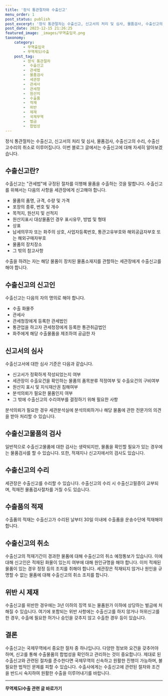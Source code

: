 ```yaml
---
title: '정식 통관절차와 수출신고'
menu_order: 1
post_status: publish
post_excerpt: '정식 통관절차는 수출신고, 신고서의 처리 및 심사, 물품검사, 수출신고의 수리, 수출신고수리의 취소로 이루어집니다. 이번 블로그 글에서는 수출신고에 대해 자세히 알아보겠습니다.'
post_date: 2023-12-15 21:26:25
featured_image: _images/무역출입국.png
taxonomy:
    category:
        - 무역출입국
        - 무역제도Ⅰ수출
    post_tag:
        - 정식 통관절차
        -  수출신고
        -  관세법
        -  물품검사
        -  세관장
        -  관세사
        -  관세청
        -  원산지
        -  수출품
        -  적재
        -  위반
        -  제재
        -  국제무역
        -  벌금
        -  합법성
---
```



정식 통관절차는 수출신고, 신고서의 처리 및 심사, 물품검사, 수출신고의 수리, 수출신고수리의 취소로 이루어집니다. 이번 블로그 글에서는 수출신고에 대해 자세히 알아보겠습니다.

## 수출신고란?
수출신고는 "관세법"에 규정된 절차를 이행해 물품을 수출하는 것을 말합니다. 수출신고를 위해서는 다음의 사항을 세관장에게 신고해야 합니다.
- 물품의 품명, 규격, 수량 및 가격
- 포장의 종류, 번호 및 개수
- 목적지, 원산지 및 선적지
- 원산지표시 대상물품인 경우 표시유무, 방법 및 형태
- 상표
- 납세의무자 또는 화주의 상호, 사업자등록번호, 통관고유부호와 해외공급자부호 또는 해외구매자부호
- 물품의 장치장소
- 그 밖의 참고사항

수출을 하려는 자는 해당 물품이 장치된 물품소재지를 관할하는 세관장에게 수출신고를 해야 합니다.

## 수출신고의 신고인
수출신고는 다음의 자의 명의로 해야 합니다.
- 수출 화물주
- 관세사
- 관세청장에게 등록한 관세법인
- 통관업을 하고자 관세청장에게 등록한 통관취급법인
- 화주에게 해당 수출물품을 제조하여 공급한 자

## 신고서의 심사
수출신고서에 대한 심사 기준은 다음과 같습니다.
- 신고서가 정확하게 작성되었는지 여부
- 세관장이 수출요건을 확인하는 물품의 품목분류 적정여부 및 수출요건의 구비여부
- 원산지 표시 및 지식재산권 침해여부
- 분석의뢰가 필요한 물품인지 여부
- 그 밖에 수출신고의 수리여부를 결정하기 위해 필요한 사항

분석의뢰가 필요한 경우 세관분석실에 분석의뢰하거나 해당 물품에 관한 전문가의 의견을 받아 처리할 수 있습니다.

## 수출신고물품의 검사
일반적으로 수출신고물품에 대한 검사는 생략되지만, 물품을 확인할 필요가 있는 경우에는 물품검사를 할 수 있습니다. 또한, 적재지나 신고지에서의 검사도 있습니다.

## 수출신고의 수리
세관장은 수출신고를 수리할 수 있습니다. 수출신고의 수리 시 수출신고필증이 교부되며, 적재전 물품검사절차를 거칠 수도 있습니다.

## 수출품의 적재
수출품의 적재는 수출신고가 수리된 날부터 30일 이내에 수출품을 운송수단에 적재해야 합니다.

## 수출신고의 취소
수출신고의 적재기간이 경과한 물품에 대해 수출신고의 취소 예정통보가 있습니다. 이에 대해 신고인은 적재된 화물이 있는지 여부에 대해 원인규명을 해야 합니다. 이미 적재된 물품이 있는 경우 정정 등의 조치를 취해야 합니다. 세관장은 적재되지 않거나 원인을 규명할 수 없는 물품에 대해 수출신고의 취소 조치를 합니다.

## 위반 시 제재
수출신고를 위반한 경우에는 3년 이하의 징역 또는 물품원가 이하에 상당하는 벌금에 처해질 수 있습니다. 여기에 포함되는 위반 사항에는 수출신고를 하지 않거나 허위신고를 한 경우, 수출에 필요한 허가나 승인을 갖추지 않고 수출한 경우 등이 있습니다.

## 결론

수출신고는 국제무역에서 중요한 절차 중 하나입니다. 다양한 정보와 요건을 갖추어야 하며, 신고를 통해 수출물품의 합법성을 확인하고 관리하는 것이 중요합니다. 제대로 된 수출신고와 관련된 절차를 준수한다면 국제무역의 신속하고 원활한 진행이 가능하며, 불필요한 법적인 문제를 피할 수 있습니다. 수출사에게는 수출신고에 관련된 절차와 조건을 반드시 숙지하여 원활한 수출을 이루어내기를 바랍니다.
<!-- wp:separator -->
<hr class="wp-block-separator has-alpha-channel-opacity"/>
<!-- /wp:separator -->

<!-- wp:group {"backgroundColor":"base","layout":{"type":"constrained"}} -->
<div class="wp-block-group has-base-background-color has-background"><!-- wp:paragraph {"align":"center","fontSize":"medium"} -->
<p class="has-text-align-center has-large-font-size"><strong>무역제도Ⅰ수출 관련 글 바로가기</strong></p>
<!-- /wp:paragraph -->


<!-- wp:latest-posts
{"categories":[{"id":14332,"count":19,"description":"","link":"https://uknowlaw.com/category/%eb%ac%b4%ec%97%ad%ec%a0%9c%eb%8f%84%e2%85%b0%ec%88%98%ec%b6%9c/","name":"무역제도Ⅰ수출","slug":"무역제도Ⅰ수출","taxonomy":"category","parent":0,"meta":[],"_links":{"self":[{"href":"https://uknowlaw.com/wp-json/wp/v2/categories/14332"}],"collection":[{"href":"https://uknowlaw.com/wp-json/wp/v2/categories"}],"about":[{"href":"https://uknowlaw.com/wp-json/wp/v2/taxonomies/category"}],"wp:post_type":[{"href":"https://uknowlaw.com/wp-json/wp/v2/posts?categories=14332"}],"curies":[{"name":"wp","href":"https://api.w.org/{rel}","templated":true}]}}],"postsToShow":100,"excerptLength":28,"postLayout":"grid","columns":2,"featuredImageAlign":"left","featuredImageSizeSlug":"large","fontSize":"small"} /--></div>
<!-- /wp:group -->